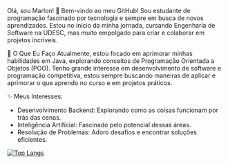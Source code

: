 Olá, sou Marlon! 👋
Bem-vindo ao meu GitHub! Sou estudante de programação fascinado por tecnologia e sempre em busca de novos aprendizados. Estou no início da minha jornada, cursando Engenharia de Software na UDESC, mas muito empolgado para criar e colaborar em projetos incríveis.

🚀 O Que Eu Faço
Atualmente, estou focado em aprimorar minhas habilidades em Java, explorando conceitos de Programação Orientada a Objetos (POO). Tenho grande interesse em desenvolvimento de software e programação competitiva, estou sempre buscando maneiras de aplicar e aprimorar o que aprendo no curso e em projetos práticos.

✨ Meus Interesses:
- Desenvolvimento Backend: Explorando como as coisas funcionam por trás das cenas.
- Inteligência Artificial: Fascinado pelo potencial dessas áreas.
- Resolução de Problemas: Adoro desafios e encontrar soluções eficientes.

[![Top Langs](https://github-readme-stats.vercel.app/api/top-langs/?username=maZero1&layout=compact&theme=synthwave&card_width=500)](https://github.com/maZero1/github-readme-stats)

